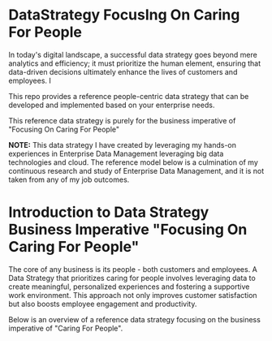 # DataStrategy FocusIng On Caring For People
In today's digital landscape, a successful data strategy goes beyond mere analytics and efficiency; it must prioritize the human element, ensuring that data-driven decisions ultimately enhance the lives of customers and employees. I

This repo provides a reference people-centric data strategy that can be developed and implemented based on your enterprise needs. 

This reference data strategy is purely for the business imperative of "Focusing On Caring For People"

**NOTE:**
This data strategy I have created by leveraging my hands-on experiences  in Enterprise Data Management leveraging big data technologies and cloud. The reference model below is a culmination of my continuous research and study of Enterprise Data Management, and it is not taken from any of my job outcomes.

# Introduction to Data Strategy Business Imperative "Focusing On Caring For People"
The core of any business is its people - both customers and employees. A Data Strategy that prioritizes caring for people involves leveraging data to create meaningful, personalized experiences and fostering a supportive work environment. This approach not only improves customer satisfaction but also boosts employee engagement and productivity.

Below is an overview of a reference data strategy focusing on the business imperative of "Caring For People".

